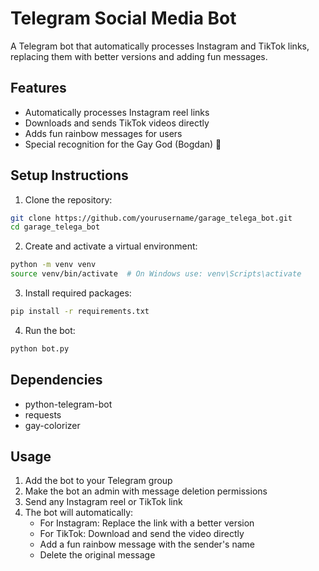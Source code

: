 # Telegram Social Media Bot

A Telegram bot that automatically processes Instagram and TikTok links, replacing them with better versions and adding fun messages.

## Features

- Automatically processes Instagram reel links
- Downloads and sends TikTok videos directly
- Adds fun rainbow messages for users
- Special recognition for the Gay God (Bogdan) 🌈

## Setup Instructions

1. Clone the repository:
```bash
git clone https://github.com/yourusername/garage_telega_bot.git
cd garage_telega_bot
```

2. Create and activate a virtual environment:
```bash
python -m venv venv
source venv/bin/activate  # On Windows use: venv\Scripts\activate
```

3. Install required packages:
```bash
pip install -r requirements.txt
```

4. Run the bot:
```bash
python bot.py
```

## Dependencies

- python-telegram-bot
- requests
- gay-colorizer

## Usage

1. Add the bot to your Telegram group
2. Make the bot an admin with message deletion permissions
3. Send any Instagram reel or TikTok link
4. The bot will automatically:
   - For Instagram: Replace the link with a better version
   - For TikTok: Download and send the video directly
   - Add a fun rainbow message with the sender's name
   - Delete the original message